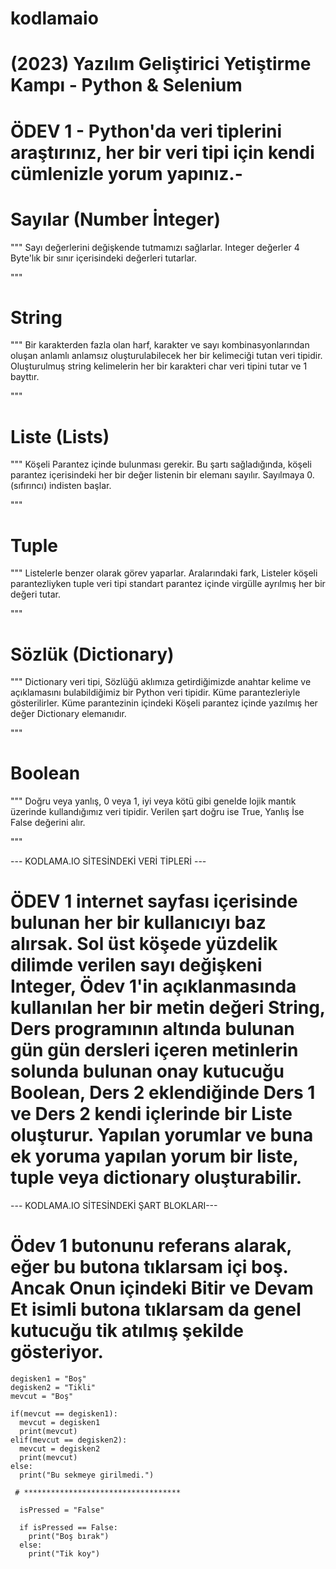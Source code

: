 # kodlamaio 
# (2023) Yazılım Geliştirici Yetiştirme Kampı - Python & Selenium

# ÖDEV 1 - Python'da veri tiplerini araştırınız, her bir veri tipi için kendi cümlenizle yorum yapınız.-

# Sayılar (Number İnteger)
"""
  Sayı değerlerini değişkende tutmamızı sağlarlar. Integer değerler 4 Byte'lık bir sınır içerisindeki değerleri tutarlar.
  
"""

# String
"""
  Bir karakterden fazla olan harf, karakter ve sayı kombinasyonlarından oluşan anlamlı anlamsız oluşturulabilecek her bir kelimeciği tutan veri tipidir. Oluşturulmuş string kelimelerin her bir karakteri char veri tipini tutar ve 1 bayttır.
  
"""

# Liste (Lists)

"""
  Köşeli Parantez içinde bulunması gerekir. Bu şartı sağladığında, köşeli parantez içerisindeki her bir değer listenin bir elemanı sayılır. Sayılmaya 0.(sıfırıncı) indisten başlar.
  
"""

# Tuple

"""
  Listelerle benzer olarak görev yaparlar. Aralarındaki fark, Listeler köşeli parantezliyken tuple veri tipi standart parantez içinde virgülle ayrılmış her bir değeri tutar.
  
"""
# Sözlük (Dictionary)

"""
  Dictionary veri tipi, Sözlüğü aklımıza getirdiğimizde anahtar kelime ve açıklamasını bulabildiğimiz bir Python veri tipidir. Küme parantezleriyle gösterilirler. Küme parantezinin içindeki Köşeli parantez içinde yazılmış her değer Dictionary elemanıdır.
  
"""

# Boolean 

"""
  Doğru veya yanlış, 0 veya 1, iyi veya kötü gibi genelde lojik mantık üzerinde kullandığımız veri tipidir. Verilen şart doğru ise True, Yanlış İse False değerini alır.
  
"""


--- KODLAMA.IO SİTESİNDEKİ VERİ TİPLERİ ---

# ÖDEV 1 internet sayfası içerisinde bulunan her bir kullanıcıyı baz alırsak. Sol üst köşede yüzdelik dilimde verilen sayı değişkeni Integer, Ödev 1'in açıklanmasında kullanılan her bir metin değeri String, Ders programının altında bulunan gün gün dersleri içeren metinlerin solunda bulunan onay kutucuğu Boolean, Ders 2 eklendiğinde Ders 1 ve Ders 2 kendi içlerinde bir Liste oluşturur. Yapılan yorumlar ve buna ek yoruma yapılan yorum bir liste, tuple veya dictionary oluşturabilir.



--- KODLAMA.IO SİTESİNDEKİ ŞART BLOKLARI---
# Ödev 1 butonunu referans alarak, eğer bu butona tıklarsam içi boş. Ancak Onun içindeki Bitir ve Devam Et isimli butona tıklarsam da genel kutucuğu tik atılmış şekilde gösteriyor. 


    degisken1 = "Boş"
    degisken2 = "Tikli"
    mevcut = "Boş"
    
    if(mevcut == degisken1):
      mevcut = degisken1
      print(mevcut)
    elif(mevcut == degisken2):
      mevcut = degisken2
      print(mevcut)
    else:
      print("Bu sekmeye girilmedi.")
      
     # ***********************************
      
      isPressed = "False"
      
      if isPressed == False:
        print("Boş bırak")
      else: 
        print("Tik koy")
     
    



    
    
   
